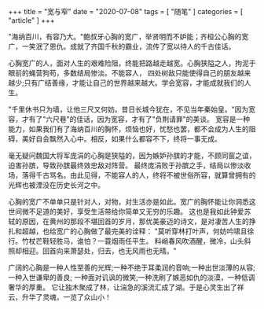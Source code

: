 +++
title = "宽与窄"
date = "2020-07-08"
tags = [ "随笔" ]
categories = [ "article" ]
+++

"海纳百川，有容乃大。"鲍叔牙心胸的宽广，举贤明而不妒能；齐桓公心胸的宽广，一笑泯了恩仇。成就了齐国千秋的霸业，流传了宽以待人的千古佳话。
<!--more-->

心胸宽广的人，面对人生的艰难险阻，终能把路越走越宽。心胸狭隘之人，拘泥于眼前的蝇营狗苟，多数结局惨淡。不能容人，
四处树敌只能使得自己的朋友越来越少;只有广结善缘，才能让自己的世界越来越大。学会宽容，才能成就我们的人生。

"千里休书只为墙，让他三尺又何妨。昔日长城今犹在，不见当年秦始皇。"因为宽容，才有了"六尺巷"的佳话，因为宽容，才有了"负荆请罪"的美谈。
宽容是一种能力，如果我们有了海纳百川的胸怀，烦恼也好，忧愁也罢，都不会成为人生的阻碍，美好自会飘然入心中。相反，如果什么都容不下，终将一事无成。

毫无疑问魏国大将军庞涓的心胸是狭隘的，因为嫉妒孙膑的才能，不顾同窗之谊，迫害孙膑，导致孙膑最终效忠敌对阵营。
最终庞涓败于孙膑之手，结局以惨淡收场，落得千古骂名。由此见得，不能容人的人，终将不被世俗所容，就算曾拥有的光辉也被湮没在历史长河之中。

心胸的宽广不单单只是针对人，对物，对生活亦是如此。宽广的胸怀能让你洞悉这世间微不足道的美好，享受生活带给你简单又无穷的乐趣。
这也是我如此钟爱苏轼的原因，在黄州的那段不堪回首的岁月，那优美豪迈的诗文，是对凄苦人生的挣扎和超越，也给宽广的心胸做了最完美的诠释：
"莫听穿林打叶声，何妨吟啸且徐行。竹杖芒鞋轻胜马，谁怕？一蓑烟雨任平生。
料峭春风吹酒醒，微冷，山头斜照却相迎。回首向来萧瑟处，归去，也无风雨也无晴。"

广阔的心胸是一种人性至善的光辉;一种不绝于耳柔润的音响;一种出世淡薄的从容;一种入世谦卑的善良;
一种面对讥讽的微笑;一种洗刷了嫉恶如仇的淡漠，一种低调奢华的厚重。
它让独木聚成了林，让湍急的溪流汇成了湖。于是心灵生出了祥云，升华了灵魂，一览了众山小！